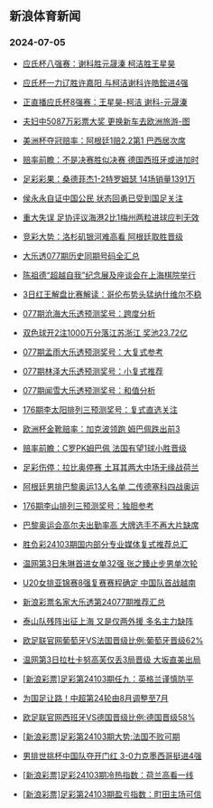 ## 新浪体育新闻 
### 2024-07-05

+ [应氏杯八强赛：谢科胜元晟溱 柯洁胜王星昊](https://sports.sina.com.cn/go/2024-07-04/doc-incaycpf5838552.shtml)

+ [应氏杯一力辽胜许嘉阳 与柯洁谢科许皓鋐进4强](https://sports.sina.com.cn/go/2024-07-04/doc-incayivk7369372.shtml)

+ [正直播应氏杯8强赛：王星昊-柯洁 谢科-元晟溱](https://sports.sina.com.cn/go/2024-07-04/doc-incaxsxm5994433.shtml)

+ [夫妇中5087万彩票大奖 更换新车去欧洲旅游-图](https://sports.sina.com.cn/l/2024-07-04/doc-incaxnrp6047320.shtml)

+ [美洲杯夺冠赔率：阿根廷1赔2.2第1 巴西居次席](https://sports.sina.com.cn/l/2024-07-04/doc-incaxnru7658769.shtml)

+ [赔率前瞻：不是决赛胜似决赛 德国西班牙或进加时](https://sports.sina.com.cn/l/2024-07-04/doc-incaxsxm6011174.shtml)

+ [足彩彩果：桑德菲杰1-2特罗姆瑟 14场销量1391万](https://sports.sina.com.cn/l/2024-07-04/doc-incaxnrp6051557.shtml)

+ [侯永永自证中国公民 状态回勇已受到国足关注](https://sports.sina.com.cn/china/2024-07-04/doc-incaxnru7677098.shtml)

+ [重大失误 足协评议海港2比1梅州两粒进球应判无效](https://sports.sina.com.cn/china/2024-07-04/doc-incaxnrp6068900.shtml)

+ [竞彩大势：洛杉矶银河难高看 阿根廷取胜晋级](https://sports.sina.com.cn/l/2024-07-04/doc-incaxnru7660140.shtml)

+ [大乐透077期历史同期号码全汇总](https://sports.sina.com.cn/l/2024-07-04/doc-incaycpn7458595.shtml)

+ [陈祖德“超越自我”纪念展及座谈会在上海棋院举行](https://sports.sina.com.cn/chess/weiqi/2024-07-04/doc-incaxnrp6095291.shtml)

+ [3日红王解盘比赛解读：哥伦布势头猛纳什维尔不稳](https://sports.sina.com.cn/l/2024-07-04/doc-incaxxfi5907612.shtml)

+ [077期沧海大乐透预测奖号：跨度分析](https://sports.sina.com.cn/l/2024-07-04/doc-incaycpn7447336.shtml)

+ [双色球开2注1000万分落江苏浙江 奖池23.72亿](https://sports.sina.com.cn/l/2024-07-04/doc-incayume7199246.shtml)

+ [077期孟雨大乐透预测奖号：大复式参考](https://sports.sina.com.cn/l/2024-07-04/doc-incaycpf5831200.shtml)

+ [077期林泽大乐透预测奖号：小复式推荐](https://sports.sina.com.cn/l/2024-07-04/doc-incaycpf5830795.shtml)

+ [077期闻雪大乐透预测奖号：和值分析](https://sports.sina.com.cn/l/2024-07-04/doc-incaycpn7440034.shtml)

+ [176期李太阳排列三预测奖号：复式直选关注](https://sports.sina.com.cn/l/2024-07-04/doc-incaycpf5818577.shtml)

+ [欧洲杯金靴赔率：加克波领跑 姆巴佩跌出前3](https://sports.sina.com.cn/l/2024-07-04/doc-incayivc5752813.shtml)

+ [赔率前瞻：C罗PK姆巴佩 法国有望1球小胜晋级](https://sports.sina.com.cn/l/2024-07-04/doc-incaycpn7449662.shtml)

+ [足彩伤停：拉比奥停赛 土耳其两大中场无缘战荷兰](https://sports.sina.com.cn/l/2024-07-04/doc-incayivc5772171.shtml)

+ [阿根廷男排巴黎奥运13人名单 二传德塞科四战奥运](https://sports.sina.com.cn/others/volleyball/2024-07-04/doc-incaycpf5839645.shtml)

+ [176期李山排列三预测奖号：独胆参考](https://sports.sina.com.cn/l/2024-07-04/doc-incaycpn7430765.shtml)

+ [巴黎奥运会高尔夫出勤率高 大牌选手不再大片缺席](https://sports.sina.com.cn/golf/pgatour/2024-07-04/doc-incaxnru7690652.shtml)

+ [胜负彩24103期国内部分专业媒体复式推荐总汇](https://sports.sina.com.cn/l/2024-07-04/doc-incaxnru7694499.shtml)

+ [温网第3日朱琳首进女单32强 张之臻止步男单次轮](https://sports.sina.com.cn/tennis/china/2024-07-04/doc-incaxsxr5465136.shtml)

+ [U20女排亚锦赛8强复赛赛程确定 中国队首战越南](https://sports.sina.com.cn/others/volleyball/2024-07-04/doc-incayume7194914.shtml)

+ [新浪彩票名家大乐透第24077期推荐汇总](https://sports.sina.com.cn/l/2024-07-04/doc-incaycpf5843969.shtml)

+ [泰山队残阵出征上海 又是仅两外援 多名主力缺阵](https://sports.sina.com.cn/china/2024-07-04/doc-incayivc5773353.shtml)

+ [欧足联官网葡萄牙VS法国晋级比例:葡萄牙晋级62%](https://sports.sina.com.cn/l/2024-07-05/doc-incaycpn7467008.shtml)

+ [温网第3日拉杜卡努高芙仅丢3局晋级 大坂直美出局](https://sports.sina.com.cn/tennis/wta/2024-07-05/doc-incaxsxp8698318.shtml)

+ [[新浪彩票]足彩第24103期任九：英格兰谨慎防平](https://sports.sina.com.cn/l/2024-07-05/doc-incazrqw2290702.shtml)

+ [为国足让路！中超第24轮由8月调整至7月](https://sports.sina.com.cn/china/2024-07-04/doc-incayivk7383618.shtml)

+ [欧足联官网西班牙VS德国晋级比例:德国晋级58%](https://sports.sina.com.cn/l/2024-07-05/doc-incaycpf5852261.shtml)

+ [[新浪彩票]足彩第24103期大势:法国不败可期](https://sports.sina.com.cn/l/2024-07-05/doc-incazrqu6792771.shtml)

+ [男排世挑杯中国队夺开门红 3-0力克墨西哥挺进4强](https://sports.sina.com.cn/others/volleyball/2024-07-04/doc-incayivk7366415.shtml)

+ [[新浪彩票]足彩24103期冷热指数：荷兰高看一线](https://sports.sina.com.cn/l/2024-07-05/doc-incazrqw2292630.shtml)

+ [[新浪彩票]足彩第24103期盈亏指数：町田主场可信](https://sports.sina.com.cn/l/2024-07-05/doc-incazrqw2292001.shtml)

